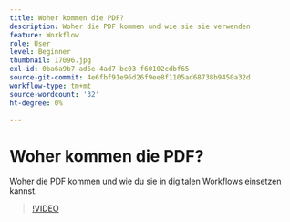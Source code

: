 ```yaml
---
title: Woher kommen die PDF?
description: Woher die PDF kommen und wie sie sie verwenden
feature: Workflow
role: User
level: Beginner
thumbnail: 17096.jpg
exl-id: 0ba6a9b7-ad6e-4ad7-bc03-f60102cdbf65
source-git-commit: 4e6fbf91e96d26f9ee8f1105ad68738b9450a32d
workflow-type: tm+mt
source-wordcount: '32'
ht-degree: 0%

---
```


# Woher kommen die PDF?

Woher die PDF kommen und wie du sie in digitalen Workflows einsetzen kannst.

>[!VIDEO](https://video.tv.adobe.com/v/17096?quality=12&learn=on&hidetitle=true)
